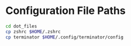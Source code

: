 # Configuration File Paths

```bash
cd dot_files
cp zshrc $HOME/.zshrc
cp terminator $HOME/.config/terminator/config
```
